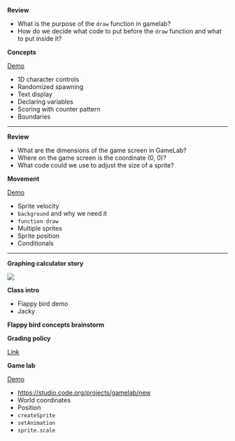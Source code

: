 **Review**

- What is the purpose of the `draw` function in gamelab?
- How do we decide what code to put before the `draw` function and what to put inside it?

**Concepts**

[Demo](game-lab/controls)

- 1D character controls
- Randomized spawning
- Text display
- Declaring variables
- Scoring with counter pattern
- Boundaries

---

**Review**

- What are the dimensions of the game screen in GameLab?
- Where on the game screen is the coordinate (0, 0)?
- What code could we use to adjust the size of a sprite?

**Movement**

[Demo](game-lab/movement)

- Sprite velocity
- `background` and why we need it
- `function draw`
- Multiple sprites
- Sprite position
- Conditionals

---

**Graphing calculator story**
  
![](nametag/calculator.jpg)

**Class intro**

- Flappy bird demo
- Jacky

**Flappy bird concepts brainstorm**

**Grading policy**

[Link](../shared/grading.md)

**Game lab**

[Demo](game-lab/intro)

- https://studio.code.org/projects/gamelab/new
- World coordinates
- Position
- `createSprite`
- `setAnimation`
- `sprite.scale`
